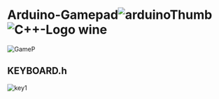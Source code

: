 # Arduino-Gamepad![arduinoThumb](https://github.com/ICAREMAKER/Arduino-Gamepad/assets/107696317/fda4b08a-be4c-4148-a6f7-759aba0a5287)![C++-Logo wine](https://github.com/ICAREMAKER/Arduino-Gamepad/assets/107696317/72dd3f66-e749-46c5-94b2-9d51e55de078)


![GameP](https://github.com/ICAREMAKER/Arduino-Gamepad/assets/107696317/a0a1d044-5739-49e9-a36c-c21d6a6b2120)

## KEYBOARD.h
![key1](https://github.com/ICAREMAKER/Arduino-Gamepad/assets/107696317/d0073b75-b2c2-45bc-bda4-144ea04bcfe6)
